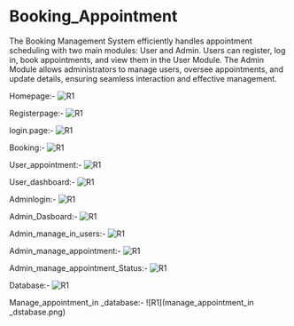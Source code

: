 # Booking_Appointment
The Booking Management System efficiently handles appointment scheduling with two main modules: User and Admin. Users can register, log in, book appointments, and view them in the User Module. The Admin Module allows administrators to manage users, oversee appointments, and update details, ensuring seamless interaction and effective management.

Homepage:-
![R1](homepage.png)

Registerpage:-
![R1](register.png)


login.page:-
![R1](userlogin.png)

Booking:-
![R1](book_appoimtment.png)

User_appointment:-
![R1](user_appointment.png)

User_dashboard:-
![R1](user_dashboard.png)

Adminlogin:-
![R1](adminlogin.png)

Admin_Dasboard:-
![R1](admin_dashboard.png)

Admin_manage_in_users:-
![R1](admin_manage.png)

Admin_manage_appointment:-
![R1](admin_manageappoint.png)

Admin_manage_appointment_Status:-
![R1](admin_apdateatatus.png)

Database:-
![R1](database_desgin.png)


Manage_appointment_in _database:-
![R1](manage_appointment_in _dstabase.png)

















